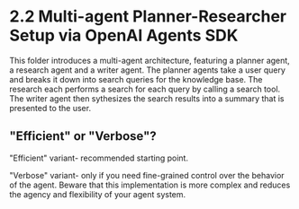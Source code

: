 # 2.2 Multi-agent Planner-Researcher Setup via OpenAI Agents SDK

This folder introduces a multi-agent architecture, featuring a planner agent, a research agent and a writer agent.
The planner agents take a user query and breaks it down into search queries for the knowledge base. The research
each performs a search for each query by calling a search tool. The writer agent then sythesizes the search results into
a summary that is presented to the user.

## "Efficient" or "Verbose"?

"Efficient" variant- recommended starting point.

"Verbose" variant- only if you need fine-grained control over the behavior of the agent. Beware that this implementation is more complex and reduces the agency and flexibility of your agent system.
